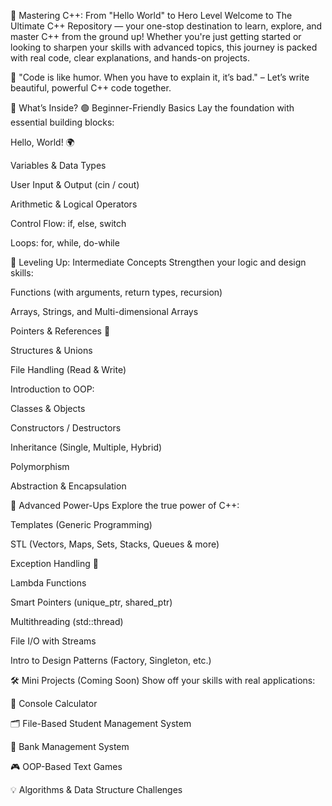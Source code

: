 🚀 Mastering C++: From "Hello World" to Hero Level
Welcome to The Ultimate C++ Repository — your one-stop destination to learn, explore, and master C++ from the ground up! Whether you're just getting started or looking to sharpen your skills with advanced topics, this journey is packed with real code, clear explanations, and hands-on projects.

🧠 "Code is like humor. When you have to explain it, it’s bad." – Let’s write beautiful, powerful C++ code together.

📘 What’s Inside?
🟢 Beginner-Friendly Basics
Lay the foundation with essential building blocks:

Hello, World! 🌍

Variables & Data Types

User Input & Output (cin / cout)

Arithmetic & Logical Operators

Control Flow: if, else, switch

Loops: for, while, do-while

🔷 Leveling Up: Intermediate Concepts
Strengthen your logic and design skills:

Functions (with arguments, return types, recursion)

Arrays, Strings, and Multi-dimensional Arrays

Pointers & References 🔗

Structures & Unions

File Handling (Read & Write)

Introduction to OOP:

Classes & Objects

Constructors / Destructors

Inheritance (Single, Multiple, Hybrid)

Polymorphism

Abstraction & Encapsulation

🔶 Advanced Power-Ups
Explore the true power of C++:

Templates (Generic Programming)

STL (Vectors, Maps, Sets, Stacks, Queues & more)

Exception Handling 🧯

Lambda Functions

Smart Pointers (unique_ptr, shared_ptr)

Multithreading (std::thread)

File I/O with Streams

Intro to Design Patterns (Factory, Singleton, etc.)

🛠️ Mini Projects (Coming Soon)
Show off your skills with real applications:

🧮 Console Calculator

🗂️ File-Based Student Management System

🏦 Bank Management System

🎮 OOP-Based Text Games

💡 Algorithms & Data Structure Challenges
